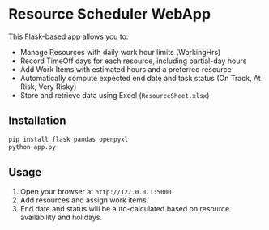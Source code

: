 
# Resource Scheduler WebApp

This Flask-based app allows you to:

- Manage Resources with daily work hour limits (WorkingHrs)
- Record TimeOff days for each resource, including partial-day hours
- Add Work Items with estimated hours and a preferred resource
- Automatically compute expected end date and task status (On Track, At Risk, Very Risky)
- Store and retrieve data using Excel (`ResourceSheet.xlsx`)

## Installation

```bash
pip install flask pandas openpyxl
python app.py
```

## Usage

1. Open your browser at `http://127.0.0.1:5000`
2. Add resources and assign work items.
3. End date and status will be auto-calculated based on resource availability and holidays.
